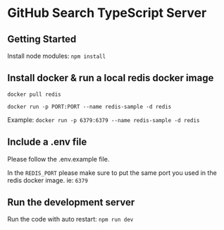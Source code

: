 # GitHub Search TypeScript Server

## Getting Started
Install node modules: `npm install`

## Install docker & run a local redis docker image
 `docker pull redis`

 `docker run -p PORT:PORT --name redis-sample -d redis`

Example:  `docker run -p 6379:6379 --name redis-sample -d redis`

## Include a .env file
Please follow the .env.example file.

In the `REDIS_PORT` please make sure to put the same port you used in the redis
docker image. ie: `6379`

## Run the development server

Run the code with auto restart: `npm run dev`


